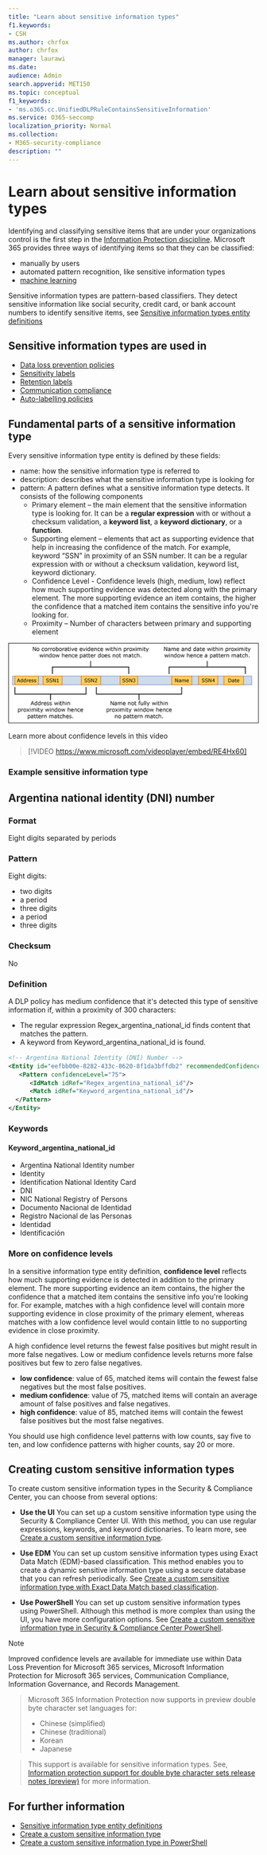 ```yaml
---
title: "Learn about sensitive information types"
f1.keywords:
- CSH
ms.author: chrfox
author: chrfox
manager: laurawi
ms.date:
audience: Admin
search.appverid: MET150
ms.topic: conceptual
f1_keywords:
- 'ms.o365.cc.UnifiedDLPRuleContainsSensitiveInformation'
ms.service: O365-seccomp
localization_priority: Normal
ms.collection: 
- M365-security-compliance
description: ""
---
```


# Learn about sensitive information types

Identifying and classifying sensitive items that are under your organizations control is the first step in the [Information Protection discipline](protect-information.md).  Microsoft 365 provides three ways of identifying items so that they can be classified:

- manually by users
- automated pattern recognition, like sensitive information types
- [machine learning](classifier-learn-about.md)

Sensitive information types are pattern-based classifiers. They detect sensitive information like social security, credit card, or bank account numbers to identify sensitive items, see [Sensitive information types entity definitions](sensitive-information-type-entity-definitions.md)

## Sensitive information types are used in

- [Data loss prevention policies](data-loss-prevention-policies.md) 
- [Sensitivity labels](sensitivity-labels.md)
- [Retention labels](retention.md)
- [Communication compliance](communication-compliance.md)
- [Auto-labelling policies](apply-sensitivity-label-automatically.md#how-to-configure-auto-labeling-for-office-apps)

## Fundamental parts of a sensitive information type

Every sensitive information type entity is defined by these fields:

- name: how the sensitive information type is referred to
- description: describes what the sensitive information type is looking for
- pattern: A pattern defines what a sensitive information type detects. It consists of the following components
    - Primary element – the main element that the sensitive information type is looking for. It can be a **regular expression** with or without a checksum validation, a **keyword list**, a **keyword dictionary**, or a **function**.
    - Supporting element – elements that act as supporting evidence that help in increasing the confidence of the match. For example, keyword “SSN” in proximity of an SSN number. It can be a regular expression with or without a checksum validation, keyword list, keyword dictionary.
    - Confidence Level - Confidence levels (high, medium, low) reflect how much supporting evidence was detected along with the primary element. The more supporting evidence an item contains, the higher the confidence that a matched item contains the sensitive info you're looking for.
    - Proximity – Number of characters between primary and supporting element

![Diagram of corroborative evidence and proximity window](../media/dc68e38e-dfa1-45b8-b204-89c8ba121f96.png)

Learn more about confidence levels in this video


 > [!VIDEO https://www.microsoft.com/videoplayer/embed/RE4Hx60]  

### Example sensitive information type


## Argentina national identity (DNI) number

### Format

Eight digits separated by periods

### Pattern

Eight digits:
- two digits
- a period
- three digits
- a period
- three digits

### Checksum

No

### Definition

A DLP policy has medium confidence that it's detected this type of sensitive information if, within a proximity of 300 characters:
- The regular expression Regex_argentina_national_id finds content that matches the pattern.
- A keyword from Keyword_argentina_national_id is found.

```xml
<!-- Argentina National Identity (DNI) Number -->
<Entity id="eefbb00e-8282-433c-8620-8f1da3bffdb2" recommendedConfidence="75" patternsProximity="300">
   <Pattern confidenceLevel="75">
      <IdMatch idRef="Regex_argentina_national_id"/>
      <Match idRef="Keyword_argentina_national_id"/>
  </Pattern>
</Entity>
```

### Keywords

#### Keyword_argentina_national_id

- Argentina National Identity number 
- Identity 
- Identification National Identity Card 
- DNI 
- NIC National Registry of Persons 
- Documento Nacional de Identidad 
- Registro Nacional de las Personas 
- Identidad 
- Identificación 

### More on confidence levels

In a sensitive information type entity definition, **confidence level** reflects how much supporting evidence is detected in addition to the primary element. The more supporting evidence an item contains, the higher the confidence that a matched item contains the sensitive info you're looking for. For example, matches with a high confidence level will contain more supporting evidence in close proximity of the primary element, whereas matches with a low confidence level would contain little to no supporting evidence in close proximity. 

A high confidence level returns the fewest false positives but might result in more false negatives. Low or medium confidence levels returns more false positives but few to zero false negatives.

- **low confidence**: value of 65, matched items will contain the fewest false negatives but the most false positives.  
- **medium confidence**: value of 75, matched items will contain an average amount of false positives and false negatives.  
- **high confidence**: value of 85, matched items will contain the fewest false positives but the most false negatives.  

You should use high confidence level patterns with low counts, say five to ten, and low confidence patterns with higher counts, say 20 or more.

## Creating custom sensitive information types

To create custom sensitive information types in the Security & Compliance Center, you can choose from several options:

- **Use the UI** You can set up a custom sensitive information type using the Security & Compliance Center UI. With this method, you can use regular expressions, keywords, and keyword dictionaries. To learn more, see [Create a custom sensitive information type](create-a-custom-sensitive-information-type.md).

- **Use EDM** You can set up custom sensitive information types using Exact Data Match (EDM)-based classification. This method enables you to create a dynamic sensitive information type using a secure database that you can refresh periodically. See [Create a custom sensitive information type with Exact Data Match based classification](create-custom-sensitive-information-types-with-exact-data-match-based-classification.md).

- **Use PowerShell** You can set up custom sensitive information types using PowerShell. Although this method is more complex than using the UI, you have more configuration options. See [Create a custom sensitive information type in Security & Compliance Center PowerShell](create-a-custom-sensitive-information-type-in-scc-powershell.md).



> [!NOTE]
> Improved confidence levels are available for immediate use within Data Loss Prevention for Microsoft 365 services, Microsoft Information Protection for Microsoft 365 services, Communication Compliance, Information Governance, and Records Management.

> Microsoft 365 Information Protection now  supports in preview double byte character set languages for:
> - Chinese (simplified)
> - Chinese (traditional)
> - Korean
> - Japanese

>This support is available for sensitive information types. See, [Information protection support for double byte character sets release notes (preview)](mip-dbcs-relnotes.md) for more information.

## For further information
- [Sensitive information type entity definitions](sensitive-information-type-entity-definitions.md)
- [Create a custom sensitive information type](create-a-custom-sensitive-information-type.md)
- [Create a custom sensitive information type in PowerShell](create-a-custom-sensitive-information-type-in-scc-powershell.md)

<!-- fwlink for this topic https://go.microsoft.com/fwlink/?linkid=2135644-->
